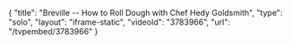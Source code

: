 {
    "title": "Breville -- How to Roll Dough with Chef Hedy Goldsmith",
    "type": "solo",
    "layout": "iframe-static",
    "videoId": "3783966",
    "url": "\/tvpembed\/3783966"
}